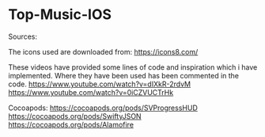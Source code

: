 # Top-Music-IOS

Sources:

The icons used are downloaded from: https://icons8.com/

These videos have provided some lines of code and inspiration which i have implemented. Where they have been used has been commented in the code.
https://www.youtube.com/watch?v=dIXkR-2rdvM
https://www.youtube.com/watch?v=0iCZVUCTrHk

Cocoapods:
https://cocoapods.org/pods/SVProgressHUD
https://cocoapods.org/pods/SwiftyJSON
https://cocoapods.org/pods/Alamofire

